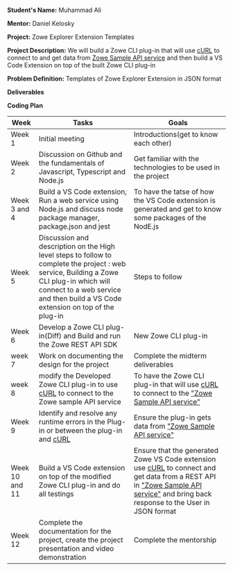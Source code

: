 **Student's Name:** Muhammad Ali

**Mentor:** Daniel Kelosky

**Project:** Zowe Explorer Extension Templates

**Project Description:** We will build a Zowe CLI plug-in that will use [cURL](https://curl.se/) to connect to and get data from [Zowe Sample API service](https://github.com/zowe/sample-spring-boot-api-service/blob/master/zowe-rest-api-sample-spring/README.md) and then build a VS Code Extension on top of the built Zowe CLI plug-in

**Problem Definition:** Templates of Zowe Explorer Extension in JSON format

**Deliverables**

**Coding Plan**

| Week | Tasks | Goals |
|------|-------|-------|
| Week 1| Initial meeting| Introductions(get to know each other) |
| Week 2 | Discussion on Github and the fundamentals of Javascript, Typescript and Node.js | Get familiar with the technologies to be used in the project  |
| Week 3 and 4 | Build a VS Code extension, Run a web service using Node.js and discuss node package manager, package.json and jest |To have the tatse of how the VS Code extension is generated and get to know some packages of the NodE.js|
| Week 5 | Discussion and description on the High level steps to follow to complete the project : web service, Building a Zowe CLI plug-in which will connect to a web service and then build a VS Code extension on top of the plug-in |Steps to follow|
| Week 6 | Develop a Zowe CLI plug-in(Diff) and Build and run the Zowe REST API SDK | New Zowe CLI plug-in |
| week 7 | Work on documenting the design for the project |Complete the midterm deliverables|
| week 8 |modify the Developed Zowe CLI plug-in to use [cURL](https://curl.se/) to connect to the Zowe sample API service| To have the Zowe CLI plug-in that will use [cURL](https://curl.se/) to connect to the ["Zowe Sample API service"](https://github.com/zowe/sample-spring-boot-api-service/blob/master/zowe-rest-api-sample-spring/README.md)|
|Week 9| Identify and resolve any runtime errors in the Plug-in or between the plug-in and [cURL](https://curl.se/) | Ensure the plug-in gets data from ["Zowe Sample API service"](https://github.com/zowe/sample-spring-boot-api-service/blob/master/zowe-rest-api-sample-spring/README.md)|
| Week 10 and 11 |Build a VS Code extension on top of the modified Zowe CLI plug-in and do all testings| Ensure that the generated Zowe VS Code extension use [cURL](https://curl.se/) to connect and get data from a REST API in ["Zowe Sample API service"](https://github.com/zowe/sample-spring-boot-api-service/blob/master/zowe-rest-api-sample-spring/README.md) and bring back response to the User in JSON format |
| Week 12 | Complete the documentation for the project, create the project presentation and video demonstration | Complete the mentorship|
